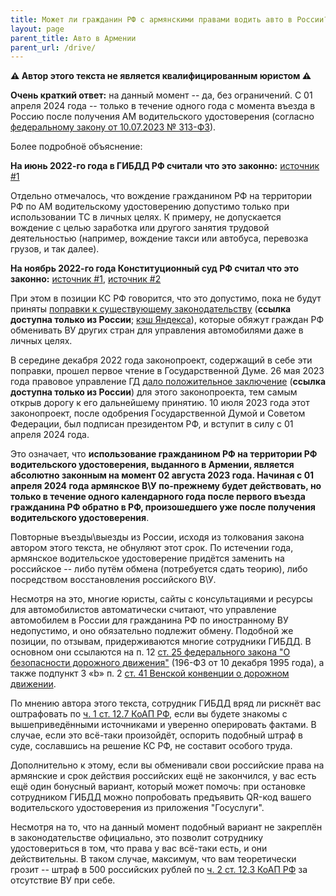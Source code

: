```yaml
---
title: Может ли гражданин РФ с армянскими правами водить авто в России?
layout: page
parent_title: Авто в Армении
parent_url: /drive/
---
```


**⚠️ Автор этого текста не является квалифицированным юристом ⚠️**

**Очень краткий ответ:** на данный момент -- да, без ограничений. С 01 апреля 2024 года -- только в течение одного года с момента въезда в Россию после получения АМ водительского удостоверения (согласно [федеральному закону от 10.07.2023 № 313-ФЗ](http://publication.pravo.gov.ru/Document/View/0001202307100028)). 

Более подробноё объяснение:

**На июнь 2022-го года в ГИБДД РФ считали что это законно:** [источник #1](https://rg.ru/2022/06/15/v-gibdd-rasskazali-ob-ispolzovanii-inostrannyh-voditelskih-udostoverenij.html)

Отдельно отмечалось, что вождение гражданином РФ на территории РФ по АМ водительскому удостоверению допустимо только при использовании ТС в личных целях. К примеру, не допускается вождение с целью заработка или другого занятия трудовой деятельностью (например, вождение такси или автобуса, перевозка грузов, и так далее).

**На ноябрь 2022-го года Конституционный суд РФ считал что это законно:** [источник #1](https://www.advgazeta.ru/novosti/ks-postanovil-konkretizirovat-sroki-zameny-inostrannogo-voditelskogo-udostovereniya-rossiyskimi/), [источник #2](https://www.kommersant.ru/doc/5646215)

При этом в позиции КС РФ говорится, что это допустимо, пока не будут приняты [поправки к существующему законодательству](https://sozd.duma.gov.ru/bill/140646-8) (**ссылка доступна только из России**; [кэш Яндекса](https://yandexwebcache.net/yandbtm?fmode=inject&tm=1686245811&tld=com&lang=ru&la=1685935744&text=https%3A//sozd.duma.gov.ru/bill/140646-8&url=https%3A//sozd.duma.gov.ru/bill/140646-8&l10n=en&mime=html&sign=778b780df73d255e1fea06b4a5adb2fd&keyno=0&mode=text)), которые обяжут граждан РФ обменивать ВУ других стран для управления автомобилями даже в личных целях. 

В середине декабря 2022 года законопроект, содержащий в себе эти поправки, прошел первое чтение в Государственной Думе. 26 мая 2023 года правовое управление ГД [дало положительное заключение](https://sozd.duma.gov.ru/download/573D8D98-C8D1-4699-9DF1-4175E0A4F186) (**ссылка доступна только из России**) для этого законопроекта, тем самым открыв дорогу к его дальнейшему принятию. 10 июля 2023 года этот законопроект, после одобрения Государственной Думой и Советом Федерации, был подписан президентом РФ, и вступит в силу с 01 апреля 2024 года.

Это означает, что **использование гражданином РФ на территории РФ водительского удостоверения, выданного в Армении, является абсолютно законным на момент 02 августа 2023 года. Начиная с 01 апреля 2024 года армянское В\У по-прежнему будет действовать, но только в течение одного календарного года после первого въезда гражданина РФ обратно в РФ, произошедшего уже после получения водительского удостоверения**. 

Повторные въезды\выезды из России, исходя из толкования закона автором этого текста, не обнуляют этот срок. По истечении года, армянское водительское удостоверение придётся заменить на российское -- либо путём обмена (потребуется сдать теорию), либо посредством восстановления российского В\У.

Несмотря на это, многие юристы, сайты с консультациями и ресурсы для автомобилистов автоматически считают, что управление автомобилем в России для гражданина РФ по иностранному ВУ недопустимо, и оно обязательно подлежит обмену. Подобной же позиции, по отзывам, придерживаются многие сотрудники ГИБДД. В основном они ссылаются на п. 12 [ст. 25 федерального закона "О безопасности дорожного движения"](https://www.consultant.ru/document/cons_doc_LAW_8585/1e24735df982c4fb8bf865fe29270095749ba3bc) (196-ФЗ от 10 декабря 1995 года), а также подпункт 3 «b» п. 2 [ст. 41 Венской конвенции о дорожном движении](https://base.garant.ru/2540357/96c297d9551856eaebdd4bf791f065eb).

По мнению автора этого текста, сотрудник ГИБДД вряд ли рискнёт вас оштрафовать по [ч. 1 ст. 12.7 КоАП РФ](https://docs.cntd.ru/document/901807667/titles/2HLCLI6), если вы будете знакомы с вышеприведёнными источниками и уверенно оперировать фактами. В случае, если это всё-таки произойдёт, оспорить подобный штраф в суде, сославшись на решение КС РФ, не составит особого труда.

Дополнительно к этому, если вы обменивали свои российские права на армянские и срок действия российских ещё не закончился, у вас есть ещё один бонусный вариант, который может помочь: при остановке сотрудником ГИБДД можно попробовать предъявить QR-код вашего водительского удостоверения из приложения "Госуслуги". 

Несмотря на то, что на данный момент подобный вариант не закреплён в законодательстве официально, это позволит сотруднику удостовериться в том, что права у вас всё-таки есть, и они действительны. В таком случае, максимум, что вам теоретически грозит -- штраф в 500 российских рублей по [ч. 2 ст. 12.3 КоАП РФ](http://www.consultant.ru/document/cons_doc_LAW_34661/0486252c9b58867b61fbeadf42daad5e67b324f1) за отсутствие ВУ при себе.
